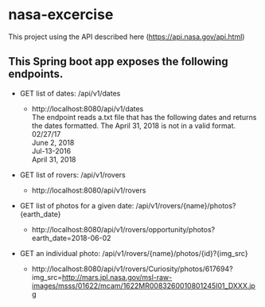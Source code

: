 # nasa-excercise
This project using the API described here (https://api.nasa.gov/api.html) 

## This Spring boot app exposes the following endpoints.
- GET list of dates: /api/v1/dates
  - http://localhost:8080/api/v1/dates  
The endpoint reads a.txt file that has the following dates and returns the dates formatted. The April 31, 2018 is not in a valid format.  
02/27/17  
June 2, 2018  
Jul-13-2016  
April 31, 2018  

- GET list of rovers: /api/v1/rovers
  - http://localhost:8080/api/v1/rovers
- GET list of photos for a given date: /api/v1/rovers/{name}/photos?{earth_date}
  - http://localhost:8080/api/v1/rovers/opportunity/photos?earth_date=2018-06-02
- GET an individual photo: /api/v1/rovers/{name}/photos/{id}?{img_src}
  - http://localhost:8080/api/v1/rovers/Curiosity/photos/617694?img_src=http://mars.jpl.nasa.gov/msl-raw-images/msss/01622/mcam/1622MR0083260010801245I01_DXXX.jpg 


